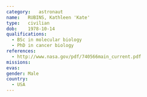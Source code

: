 ```yaml
---
category:	astronaut
name:	RUBINS, Kathleen 'Kate'
type:	civilian
dob:	1978-10-14
qualifications:
  - BSc in molecular biology
  - PhD in cancer biology
references:
  - http://www.nasa.gov/pdf/740566main_current.pdf
missions:
evas:
gender:	Male
country:
  - USA
---
```

